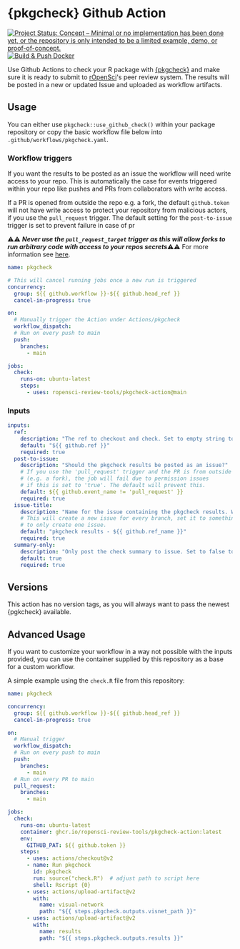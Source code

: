 # {pkgcheck} Github Action
<!-- badges: start -->
[![Project Status: Concept – Minimal or no implementation has been done yet, or the repository is only intended to be a limited example, demo, or proof-of-concept.](https://www.repostatus.org/badges/latest/concept.svg)](https://www.repostatus.org/#concept)
[![Build & Push Docker](https://github.com/ropensci-review-tools/pkgcheck-action/actions/workflows/publish.yaml/badge.svg)](https://github.com/ropensci-review-tools/pkgcheck-action/actions/workflows/publish.yaml)
<!-- badges: end -->

Use Github Actions to check your R package with [{pkgcheck}](https://docs.ropensci.org/pkgcheck/) and make sure it is ready to submit to [rOpenSci](https://ropensci.org/)'s peer review system. 
The results will be posted in a new or updated Issue and uploaded as workflow artifacts.

## Usage
You can either use `pkgcheck::use_github_check()` within your package repository or copy the basic workflow file below into `.github/workflows/pkgcheck.yaml`.

### Workflow triggers
If you want the results to be posted as an issue the workflow will need write access to your repo. This is automatically the case for events triggered within your repo like pushes and PRs from collaborators with write access.

If a PR is opened from outside the repo e.g. a fork, the default `github.token` will not have write access to protect your repository from malicious actors, if you use the `pull_request` trigger. The default setting for the `post-to-issue` trigger is set to prevent failure in case of pr

:warning::warning: ***Never use the `pull_request_target` trigger as this will allow forks to run arbitrary code with access to your repos secrets***:warning::warning: For more information see [here](https://securitylab.github.com/research/github-actions-preventing-pwn-requests/).

```yaml
name: pkgcheck

# This will cancel running jobs once a new run is triggered
concurrency:
  group: ${{ github.workflow }}-${{ github.head_ref }}
  cancel-in-progress: true

on: 
  # Manually trigger the Action under Actions/pkgcheck
  workflow_dispatch:
  # Run on every push to main
  push:
    branches: 
      - main

jobs: 
  check:
    runs-on: ubuntu-latest
    steps:
      - uses: ropensci-review-tools/pkgcheck-action@main
```
### Inputs
```yaml
inputs:
  ref:
    description: "The ref to checkout and check. Set to empty string to skip checkout."
    default: "${{ github.ref }}"
    required: true
  post-to-issue:
    description: "Should the pkgcheck results be posted as an issue?"
    # If you use the 'pull_request' trigger and the PR is from outside the repo
    # (e.g. a fork), the job will fail due to permission issues
    # if this is set to 'true'. The default will prevent this.
    default: ${{ github.event_name != 'pull_request' }}
    required: true
  issue-title:
    description: "Name for the issue containing the pkgcheck results. Will be created or updated."
    # This will create a new issue for every branch, set it to something fixed 
    # to only create one issue.
    default: "pkgcheck results - ${{ github.ref_name }}"
    required: true
  summary-only:
    description: "Only post the check summary to issue. Set to false to get the full results in the issue."
    default: true
    required: true
```
## Versions
This action has no version tags, as you will always want to pass the newest {pgkcheck} available.

## Advanced Usage

If you want to customize your workflow in a way not possible with the inputs provided, you can use the container supplied by this repository as a base for a custom workflow.

A simple example using the `check.R` file from this repository:
```yaml
name: pkgcheck

concurrency:
  group: ${{ github.workflow }}-${{ github.head_ref }}
  cancel-in-progress: true

on: 
  # Manual trigger
  workflow_dispatch:
  # Run on every push to main
  push:
    branches:
      - main
  # Run on every PR to main
  pull_request:
    branches:
      - main

jobs:
  check:
    runs-on: ubuntu-latest
    container: ghcr.io/ropensci-review-tools/pkgcheck-action:latest
    env: 
      GITHUB_PAT: ${{ github.token }}
    steps:
      - uses: actions/checkout@v2
      - name: Run pkgcheck
        id: pkgcheck
        run: source("check.R")  # adjust path to script here
        shell: Rscript {0}
      - uses: actions/upload-artifact@v2
        with:
          name: visual-network
          path: "${{ steps.pkgcheck.outputs.visnet_path }}"
      - uses: actions/upload-artifact@v2
        with:
          name: results
          path: "${{ steps.pkgcheck.outputs.results }}"

```
